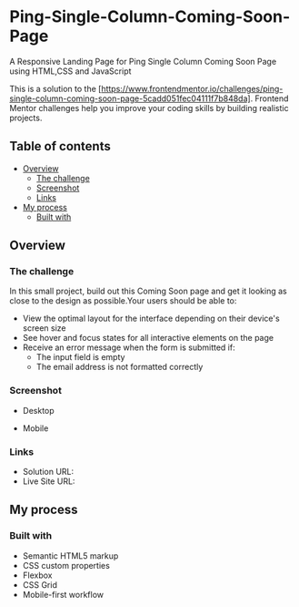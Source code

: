 # Ping-Single-Column-Coming-Soon-Page
A Responsive Landing Page for Ping Single Column Coming Soon Page using HTML,CSS and JavaScript

This is a solution to the [https://www.frontendmentor.io/challenges/ping-single-column-coming-soon-page-5cadd051fec04111f7b848da]. Frontend Mentor challenges help you improve your coding skills by building realistic projects.

## Table of contents

- [Overview](#overview)
  - [The challenge](#the-challenge)
  - [Screenshot](#screenshot)
  - [Links](#links)
- [My process](#my-process)
  - [Built with](#built-with)

## Overview

### The challenge
In this small project, build out this Coming Soon page and get it looking as close to the design as possible.Your users should be able to:
- View the optimal layout for the interface depending on their device's screen size
- See hover and focus states for all interactive elements on the page
- Receive an error message when the form is submitted if:
     - The input field is empty
     - The email address is not formatted correctly
### Screenshot
- Desktop
  
- Mobile

### Links

- Solution URL: 
- Live Site URL: 

## My process

### Built with

- Semantic HTML5 markup
- CSS custom properties
- Flexbox
- CSS Grid
- Mobile-first workflow
